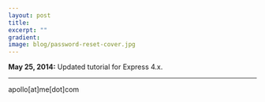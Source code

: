 ```yaml
---
layout: post
title: 
excerpt: ""
gradient:
image: blog/password-reset-cover.jpg
---
```


**May 25, 2014:** Updated tutorial for Express 4.x.

---

apollo[at]me[dot]com

